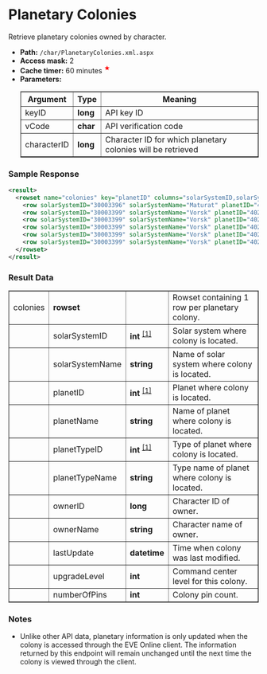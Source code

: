 # Planetary Colonies
Retrieve planetary colonies owned by character.

* __Path:__ ``/char/PlanetaryColonies.xml.aspx``
* __Access mask:__ 2
* __Cache timer:__ 60 minutes <sup title="Planetary colony information has special update rules.  See notes below" style="color: red">&#x2605;</sup>
* __Parameters:__
    <table border="1">
        <tbody>
            <tr>
                <th>Argument</th>
                <th>Type</th>
                <th>Meaning</th>
            </tr>
            <tr>
                <td>keyID</td>
                <td><strong>long</strong></td>
                <td>API key ID</td>
            </tr>
            <tr>
                <td>vCode</td>
                <td><strong>char</strong></td>
                <td>API verification code</td>
            </tr>
            <tr>
                <td>characterID</td>
                <td><strong>long</strong></td>
                <td>Character ID for which planetary colonies will be retrieved</td>
            </tr>
        </tbody>
    </table>

### Sample Response

```xml
<result>
  <rowset name="colonies" key="planetID" columns="solarSystemID,solarSystemName,planetID,planetName,planetTypeID,planetTypeName,ownerID,ownerName,lastUpdate,upgradeLevel,numberOfPins">
    <row solarSystemID="30003396" solarSystemName="Maturat" planetID="40215260" planetName="Maturat II" planetTypeID="2015" planetTypeName="Planet (Lava)" ownerID="1801683792" ownerName="reygar burnt" lastUpdate="2015-07-29 02:17:47" upgradeLevel="5" numberOfPins="8" />
    <row solarSystemID="30003399" solarSystemName="Vorsk" planetID="40215544" planetName="Vorsk I" planetTypeID="2063" planetTypeName="Planet (Plasma)" ownerID="1801683792" ownerName="reygar burnt" lastUpdate="2015-07-29 02:16:05" upgradeLevel="4" numberOfPins="7" />
    <row solarSystemID="30003399" solarSystemName="Vorsk" planetID="40215545" planetName="Vorsk II" planetTypeID="2063" planetTypeName="Planet (Plasma)" ownerID="1801683792" ownerName="reygar burnt" lastUpdate="2015-07-29 02:16:18" upgradeLevel="4" numberOfPins="7" />
    <row solarSystemID="30003399" solarSystemName="Vorsk" planetID="40215546" planetName="Vorsk III" planetTypeID="2015" planetTypeName="Planet (Lava)" ownerID="1801683792" ownerName="reygar burnt" lastUpdate="2015-07-29 02:31:16" upgradeLevel="5" numberOfPins="9" />
    <row solarSystemID="30003399" solarSystemName="Vorsk" planetID="40215548" planetName="Vorsk IV" planetTypeID="11" planetTypeName="Planet (Temperate)" ownerID="1801683792" ownerName="reygar burnt" lastUpdate="2015-07-29 02:32:04" upgradeLevel="4" numberOfPins="12" />
    <row solarSystemID="30003399" solarSystemName="Vorsk" planetID="40215551" planetName="Vorsk VI" planetTypeID="13" planetTypeName="Planet (Gas)" ownerID="1801683792" ownerName="reygar burnt" lastUpdate="2015-07-29 02:16:43" upgradeLevel="4" numberOfPins="7" />
  </rowset>
</result>
```  

### Result Data

<table border="1">
    <tbody>
        <tr>
            <td>colonies</td>
            <td><strong>rowset</strong></td>
            <td></td>
            <td>Rowset containing 1 row per planetary colony.</td>
        </tr>
        <tr>
            <td></td>
            <td>solarSystemID</td>
            <td>
            <strong>int</strong>
            <sup>
                <a href="../../sde/sqlite/sqlite_mapSolarSystems.html#solarSystemID" title="mapSolarSystems.solarSystemID">[1]</a>
            </sup>
	    </td>
            <td>Solar system where colony is located.</td>
        </tr>
        <tr>
            <td></td>
            <td>solarSystemName</td>
            <td><strong>string</strong></td>
            <td>Name of solar system where colony is located.</td>
        </tr>
        <tr>
            <td></td>
            <td>planetID</td>
            <td>
                <strong>int</strong>
                <sup> 
                    <a href="../../sde/sqlite/sqlite_mapDenormalize.html#itemID" title="mapDenormalize.itemID">[1]</a>
                </sup>
	        </td>
            <td>Planet where colony is located.</td>
        </tr>
        <tr>
            <td></td>
            <td>planetName</td>
            <td><strong>string</strong></td>
            <td>Name of planet where colony is located.</td>
        </tr>
        <tr>
            <td></td>
            <td>planetTypeID</td>
            <td>
            	<strong>int</strong>
                <sup>
                    <a href="../../sde/yaml/yaml_typeIDs.html" title="Inventory Types file">[1]</a>
                </sup>
	        </td>
            <td>Type of planet where colony is located.</td>
        </tr>
        <tr>
            <td></td>
            <td>planetTypeName</td>
            <td><strong>string</strong></td>
            <td>Type name of planet where colony is located.</td>
        </tr>
        <tr>
            <td></td>
            <td>ownerID</td>
            <td><strong>long</strong></td>
            <td>Character ID of owner.</td>
        </tr>
        <tr>
            <td></td>
            <td>ownerName</td>
            <td><strong>string</strong></td>
            <td>Character name of owner.</td>
        </tr>
        <tr>
            <td></td>
            <td>lastUpdate</td>
            <td><strong>datetime</strong></td>
            <td>Time when colony was last modified.</td>
        </tr>
        <tr>
            <td></td>
            <td>upgradeLevel</td>
            <td><strong>int</strong></td>
            <td>Command center level for this colony.</td>
        </tr>
        <tr>
            <td></td>
            <td>numberOfPins</td>
            <td><strong>int</strong></td>
            <td>Colony pin count.</td>
        </tr>
    </tbody>
</table>

### Notes

* Unlike other API data, planetary information is only updated when the colony is accessed through the EVE Online client.  The information returned by this endpoint will remain unchanged until the next time the colony is viewed through the client.

